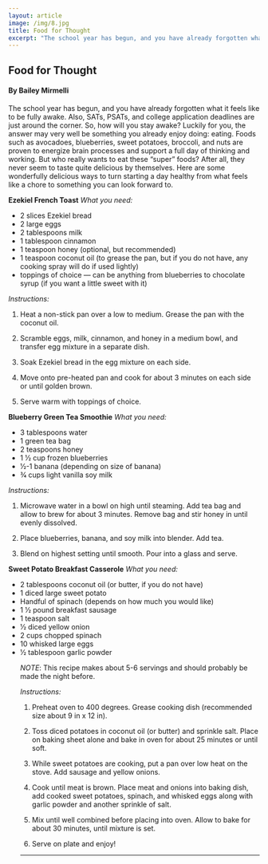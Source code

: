 ```yaml
---
layout: article
image: /img/8.jpg
title: Food for Thought
excerpt: "The school year has begun, and you have already forgotten what it feels like to be fully awake. Also, SATs, PSATs, and college application deadlines are just around the corner. So, how will you stay awake?"
---
```


<h2>Food for Thought</h2>
<h4>By Bailey Mirmelli</h4>

The school year has begun, and you have already forgotten what it feels like to be fully awake. Also, SATs, PSATs, and college application deadlines are just around the corner. So, how will you stay awake? Luckily for you, the answer may very well be something you already enjoy doing: eating. Foods such as avocadoes, blueberries, sweet potatoes, broccoli, and nuts are proven to energize brain processes and support a full day of thinking and working. But who really wants to eat these “super” foods? After all, they never seem to taste quite delicious by themselves. Here are some wonderfully delicious ways to turn starting a day healthy from what feels like a chore to something you can look forward to.

<b>Ezekiel French Toast</b>
<i>What you need:</i>
<ul>
<li>2 slices Ezekiel bread</li>
<li>2 large eggs</li>
<li>2 tablespoons milk</li>
<li>1 tablespoon cinnamon</li>
<li>1 teaspoon honey (optional, but recommended)</li>
<li>1 teaspoon coconut oil (to grease the pan, but if you do not have, any cooking spray will do if used lightly)</li>
<li>toppings of choice — can be anything from blueberries to chocolate syrup (if you want a little sweet with it)</li>
</ul>

<i>Instructions:</i>

1. Heat a non-stick pan over a low to medium. Grease the pan with the coconut oil.

2. Scramble eggs, milk, cinnamon, and honey in a medium bowl, and transfer egg mixture in a separate dish.

3. Soak Ezekiel bread in the egg mixture on each side.

4. Move onto pre-heated pan and cook for about 3 minutes on each side or until golden brown.

5. Serve warm with toppings of choice.

<b>Blueberry Green Tea Smoothie</b>
<i>What you need:</i>
<ul>
<li>3 tablespoons water</li>
<li>1 green tea bag</li>
<li>2 teaspoons honey</li>
<li>1 1⁄2 cup frozen blueberries</li>
<li>1⁄2-1 banana (depending on size of banana)</li>
<li>3⁄4 cups light vanilla soy milk</li>
</ul>

<i>Instructions:</i>

1. Microwave water in a bowl on high until steaming. Add tea bag and allow to brew for about 3 minutes. Remove bag and stir honey in until evenly dissolved.

2. Place blueberries, banana, and soy milk into blender. Add tea.

3. Blend on highest setting until smooth. Pour into a glass and serve.

<b>Sweet Potato Breakfast Casserole</b>
<i>What you need:</i>
<ul>
<li>2 tablespoons coconut oil (or butter, if you do not have)</li>
<li>1 diced large sweet potato</li>
<li>Handful of spinach (depends on how much you would like)</li>
<li>1 1⁄2 pound breakfast sausage</li>
<li>1 teaspoon salt</li>
<li>1⁄2 diced yellow onion</li>
<li>2 cups chopped spinach</li>
<li>10 whisked large eggs</li>
<li>1⁄2 tablespoon garlic powder</li>

*NOTE*: This recipe makes about 5-6 servings and should probably be made the night before. 

<i>Instructions:</i>

1. Preheat oven to 400 degrees. Grease cooking dish (recommended size about 9 in x 12 in).

2. Toss diced potatoes in coconut oil (or butter) and sprinkle salt. Place on baking sheet alone and bake in oven for about 25 minutes or until soft.

3. While sweet potatoes are cooking, put a pan over low heat on the stove. Add sausage and yellow onions.

4. Cook until meat is brown. Place meat and onions into baking dish, add cooked sweet potatoes, spinach, and whisked eggs along with garlic powder and another sprinkle of salt.

5. Mix until well combined before placing into oven. Allow to bake for about 30 minutes, until mixture is set.

6. Serve on plate and enjoy!

<hr style="border-color:#7D7D7D;height:0.5px;">


